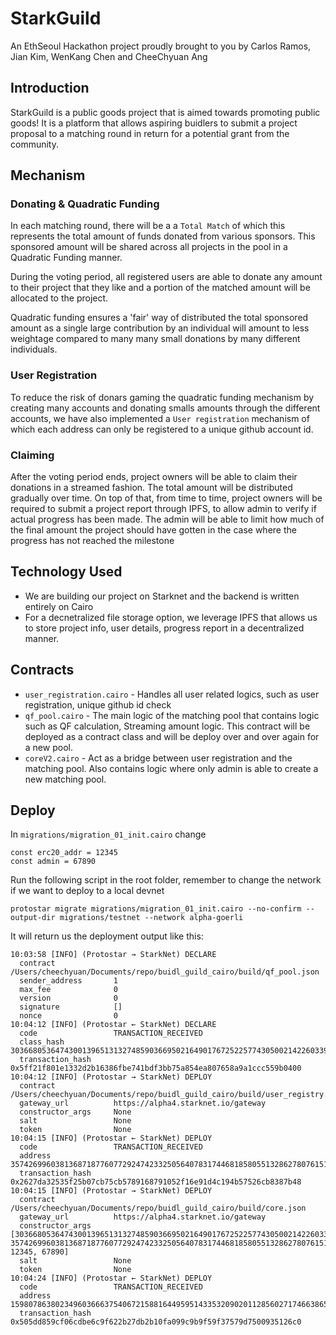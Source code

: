 # StarkGuild
An EthSeoul Hackathon project proudly brought to you by Carlos Ramos, Jian Kim, WenKang Chen and CheeChyuan Ang

## Introduction
StarkGuild is a public goods project that is aimed towards promoting public goods! It is a platform that allows aspiring buidlers to submit a project proposal to a matching round in return for a potential grant from the community.

## Mechanism
### Donating & Quadratic Funding
In each matching round, there will be a a `Total Match` of which this represents the total amount of funds donated from various sponsors. This sponsored amount will be shared across all projects in the pool in a Quadratic Funding manner.

During the voting period, all registered users are able to donate any amount to their project that they like and a portion of the matched amount will be allocated to the project. 

Quadratic funding ensures a 'fair' way of distributed the total sponsored amount as a single large contribution by an individual will amount to less weightage compared to many many small donations by many different individuals.

### User Registration
To reduce the risk of donars gaming the quadratic funding mechanism by creating many accounts and donating smalls amounts through the different accounts, we have also implemented a `User registration` mechanism of which each address can only be registered to a unique github account id.

### Claiming
After the voting period ends, project owners will be able to claim their donations in a streamed fashion. The total amount will be distributed gradually over time. On top of that, from time to time, project owners will be required to submit a project report through IPFS, to allow admin to verify if actual progress has been made. The admin will be able to limit how much of the final amount the project should have gotten in the case where the progress has not reached the milestone


## Technology Used
- We are building our project on Starknet and the backend is written entirely on Cairo
- For a decnetralized file storage option, we leverage IPFS that allows us to store project info, user details, progress report in a decentralized manner.

## Contracts
- `user_registration.cairo` - Handles all user related logics, such as user registration, unique github id check
- `qf_pool.cairo` - The main logic of the matching pool that contains logic such as QF calculation, Streaming amount logic. This contract will be deployed as a contract class and will be deploy over and over again for a new pool. 
- `coreV2.cairo` - Act as a bridge between user registration and the matching pool. Also contains logic where only admin is able to create a new matching pool.

## Deploy
In `migrations/migration_01_init.cairo` change 
```
const erc20_addr = 12345
const admin = 67890 
``` 

Run the following script in the root folder, remember to change the network if we want to deploy to a local devnet

```
protostar migrate migrations/migration_01_init.cairo --no-confirm --output-dir migrations/testnet --network alpha-goerli
```

It will return us the deployment output like this: 
```
10:03:58 [INFO] (Protostar → StarkNet) DECLARE
  contract             /Users/cheechyuan/Documents/repo/buidl_guild_cairo/build/qf_pool.json
  sender_address       1
  max_fee              0
  version              0
  signature            []
  nonce                0
10:04:12 [INFO] (Protostar ← StarkNet) DECLARE
  code                 TRANSACTION_RECEIVED
  class_hash           3036680536474300139651313274859036695021649017672522577430500214226033968062
  transaction_hash     0x5ff21f801e1332d2b16386fbe741bdf3bb75a854ea807658a9a1ccc559b0400
10:04:12 [INFO] (Protostar → StarkNet) DEPLOY
  contract             /Users/cheechyuan/Documents/repo/buidl_guild_cairo/build/user_registry.json
  gateway_url          https://alpha4.starknet.io/gateway
  constructor_args     None
  salt                 None
  token                None
10:04:15 [INFO] (Protostar ← StarkNet) DEPLOY
  code                 TRANSACTION_RECEIVED
  address              3574269960381368718776077292474233250564078317446818580551328627807615191625
  transaction_hash     0x2627da32535f25b07cb75cb5789168791052f16e91d4c194b57526cb8387b48
10:04:15 [INFO] (Protostar → StarkNet) DEPLOY
  contract             /Users/cheechyuan/Documents/repo/buidl_guild_cairo/build/core.json
  gateway_url          https://alpha4.starknet.io/gateway
  constructor_args     [3036680536474300139651313274859036695021649017672522577430500214226033968062, 3574269960381368718776077292474233250564078317446818580551328627807615191625, 12345, 67890]
  salt                 None
  token                None
10:04:24 [INFO] (Protostar ← StarkNet) DEPLOY
  code                 TRANSACTION_RECEIVED
  address              1598078638023496036663754067215881644959514335320902011285602717466386552797
  transaction_hash     0x505dd859cf06cdbe6c9f622b27db2b10fa099c9b9f59f37579d7500935126c0
```

